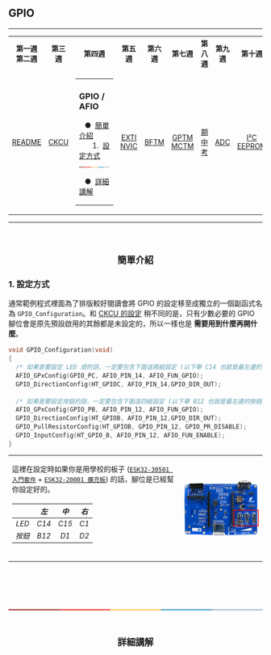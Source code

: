## GPIO
<!--table of content-->
<hr>
<table>
<tr>
<th>第一週<br>第二週</th>
<th>第三週</th>
<th>第四週</th>
<th>第五週</th>
<th>第六週</th>
<th>第七週</th>
<th>第八週</th>
<th>第九週</th>
<th>第十週</th>
<th>...</th>
</tr>
<tr>
<td><p align="center"><a href="">README</a></p></td>
<td><p align="center"><a href="">CKCU</a></p></td>
<td>
<table><tr><td>

### GPIO / AFIO
&nbsp;&nbsp;&nbsp;&#9679;&nbsp;&nbsp;[簡單介紹](#簡單介紹)<br>
&nbsp;&nbsp;&nbsp;&nbsp;&nbsp;&nbsp;&nbsp;1.&nbsp;&nbsp;[設定方式](#1-設定方式)<br>
<img height="3" width="150" src="../images/ColoredLine.png">

&nbsp;&nbsp;&nbsp;&#9679;&nbsp;&nbsp;[詳細講解](#詳細講解)<br>
</td></tr></table>
</td>
<td><p align="center"><a href="">EXTI<br>NVIC</a></p></td>
<td><p align="center"><a href="">BFTM</a></p></td>
<td><p align="center"><a href="">GPTM<br>MCTM</a></p></td>
<td><p align="center"><a href="">期中考</a></p></td>
<td><p align="center"><a href="">ADC</a></p></td>
<td><p align="center"><a href="">I&#0178;C<br>EEPROM</a></p></td>
<td>&nbsp;&nbsp;...&nbsp;&nbsp;</td>
</tr>
</table>
<hr>
<!--/table of content-->
<br>
<h2 align="center"><code>簡單介紹</code></h2>

### 1. 設定方式
通常範例程式裡面為了排版較好閱讀會將 GPIO 的設定移至成獨立的一個副函式名為 `GPIO_Configuration`。和 [CKCU 的設定](https://www.github.com/a2902793/MCU_Experiment/blob/master/1.%20原理講解/CKCU.md#1-設定方式) 稍不同的是，只有少數必要的 GPIO 腳位會是原先預設啟用的其餘都是未設定的，所以一樣也是 **需要用到什麼再開什麼**。
```c
void GPIO_Configuration(void)
{
  /* 如果是要設定 LED 燈的話，一定要包含下面這兩組設定 (以下舉 C14 也就是最左邊的 LED 燈為例) */
  AFIO_GPxConfig(GPIO_PC, AFIO_PIN_14, AFIO_FUN_GPIO);
  GPIO_DirectionConfig(HT_GPIOC, AFIO_PIN_14,GPIO_DIR_OUT);
	
  /* 如果是要設定按鈕的話，一定要包含下面這四組設定 (以下舉 B12 也就是最左邊的按鈕為例) */
  AFIO_GPxConfig(GPIO_PB, AFIO_PIN_12, AFIO_FUN_GPIO);
  GPIO_DirectionConfig(HT_GPIOB, AFIO_PIN_12,GPIO_DIR_OUT);
  GPIO_PullResistorConfig(HT_GPIOB, GPIO_PIN_12, GPIO_PR_DISABLE);
  GPIO_InputConfig(HT_GPIO_B, AFIO_PIN_12, AFIO_FUN_ENABLE);
}
```

<table>
<tr>
<td>

這裡在設定時如果你是用學校的板子 ([`ESK32-30501 入門套件`](https://www.holtek.com.tw/esk32-30501) + [`ESK32-20001 擴充板`](https://www.holtek.com.tw/ESK32-20001)) 的話，腳位是已經幫你設定好的。
<h6 align="center">

|   | 左 | 中 | 右 |
|---|---|---|---|
| LED | C14 | C15 | C1 |
| 按鈕 | B12 | D1 | D2 |
<h6>
</td>
<td>
<img align="right" src="../images/3LED3Button_Pinout.png">
</td>
</tr>
</table>

<br><br><br><br>
<img src="../images/ColoredLine.png">
<br><br>
<h2 align="center"><code>詳細講解</code></h2>

